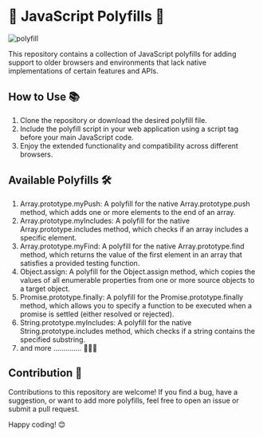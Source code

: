 # 🚀 JavaScript Polyfills 🚀
![polyfill](https://github.com/prathambhalke/JavaScript-Polyfills/assets/98319826/31add685-4e54-4c03-8ecd-b42b93f6bd32)

This repository contains a collection of JavaScript polyfills for adding support to older browsers and environments that lack native implementations of certain features and APIs.

## How to Use 📚

1. Clone the repository or download the desired polyfill file.
2. Include the polyfill script in your web application using a script tag before your main JavaScript code.
3. Enjoy the extended functionality and compatibility across different browsers.

## Available Polyfills 🛠️

1. Array.prototype.myPush: A polyfill for the native Array.prototype.push method, which adds one or more elements to the end of an array.
2. Array.prototype.myIncludes: A polyfill for the native Array.prototype.includes method, which checks if an array includes a specific element.
3. Array.prototype.myFind: A polyfill for the native Array.prototype.find method, which returns the value of the first element in an array that satisfies a provided testing function.
4. Object.assign: A polyfill for the Object.assign method, which copies the values of all enumerable properties from one or more source objects to a target object.
5. Promise.prototype.finally: A polyfill for the Promise.prototype.finally method, which allows you to specify a function to be executed when a promise is settled (either resolved or rejected).
6. String.prototype.myIncludes: A polyfill for the native String.prototype.includes method, which checks if a string contains the specified substring.
7. and more .............. 🌟🌟🌟

## Contribution 🤝

Contributions to this repository are welcome! If you find a bug, have a suggestion, or want to add more polyfills, feel free to open an issue or submit a pull request.

Happy coding! 😊
